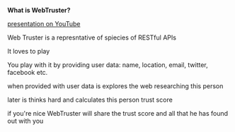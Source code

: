 **What is WebTruster?**

[presentation on YouTube](https://www.youtube.com/watch?v=t5ndnFZ6WlE)

Web Truster is a represntative of spiecies of RESTful APIs  

It loves to play  

You play with it by providing user data: name, location, email, twitter, facebook etc.  

when provided with user data is explores the web researching this person  

later is thinks hard and calculates this person trust score  

if you're nice  WebTruster will share the trust score and all that he has found out with you  
